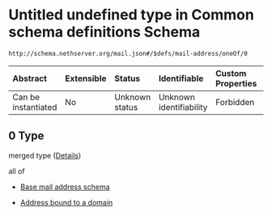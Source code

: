 # Untitled undefined type in Common schema definitions Schema

```txt
http://schema.nethserver.org/mail.json#/$defs/mail-address/oneOf/0
```



| Abstract            | Extensible | Status         | Identifiable            | Custom Properties | Additional Properties | Access Restrictions | Defined In                                      |
| :------------------ | :--------- | :------------- | :---------------------- | :---------------- | :-------------------- | :------------------ | :---------------------------------------------- |
| Can be instantiated | No         | Unknown status | Unknown identifiability | Forbidden         | Allowed               | none                | [mail.json\*](mail.json "open original schema") |

## 0 Type

merged type ([Details](mail-defs-mail-address-oneof-0.md))

all of

*   [Base mail address schema](mail-defs-base-mail-address-schema.md "check type definition")

*   [Address bound to a domain](mail-defs-mail-address-oneof-0-allof-address-bound-to-a-domain.md "check type definition")
